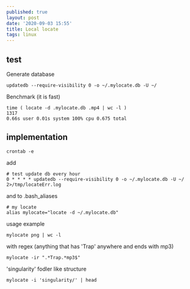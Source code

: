 ```yaml
---
published: true
layout: post
date: '2020-09-03 15:55'
title: Local locate
tags: linux 
---
```

## test

Generate database

    updatedb --require-visibility 0 -o ~/.mylocate.db -U ~/

Benchmark (it is fast)

    time ( locate -d .mylocate.db .mp4 | wc -l ) 
    1317
    0.66s user 0.01s system 100% cpu 0.675 total

## implementation

    crontab -e
    
add

    # test update db every hour
    0 * * * * updatedb --require-visibility 0 -o ~/.mylocate.db -U ~/ 2>/tmp/locateErr.log

and to .bash_aliases

    # my locate
    alias mylocate="locate -d ~/.mylocate.db"
    
usage example

    mylocate png | wc -l
    
with regex (anything that has 'Trap' anywhere and ends with mp3)

    mylocate -ir ".*Trap.*mp3$"

'singularity' fodler like structure

    mylocate -i 'singularity/' | head

